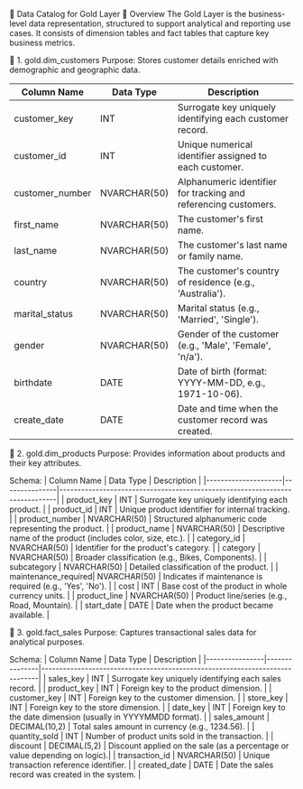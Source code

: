 📒 Data Catalog for Gold Layer
🔎 Overview
The Gold Layer is the business-level data representation, structured to support analytical and reporting use cases. It consists of dimension tables and fact tables that capture key business metrics.

📁 1. gold.dim_customers
Purpose:
Stores customer details enriched with demographic and geographic data.

| Column Name      | Data Type     | Description                                                                 |
|------------------|---------------|-----------------------------------------------------------------------------|
| customer_key     | INT           | Surrogate key uniquely identifying each customer record.                    |
| customer_id      | INT           | Unique numerical identifier assigned to each customer.                      |
| customer_number  | NVARCHAR(50)  | Alphanumeric identifier for tracking and referencing customers.             |
| first_name       | NVARCHAR(50)  | The customer's first name.                                                  |
| last_name        | NVARCHAR(50)  | The customer's last name or family name.                                    |
| country          | NVARCHAR(50)  | The customer's country of residence (e.g., 'Australia').                    |
| marital_status   | NVARCHAR(50)  | Marital status (e.g., 'Married', 'Single').                                 |
| gender           | NVARCHAR(50)  | Gender of the customer (e.g., 'Male', 'Female', 'n/a').                     |
| birthdate        | DATE          | Date of birth (format: YYYY-MM-DD, e.g., 1971-10-06).                        |
| create_date      | DATE          | Date and time when the customer record was created.                         |


📁 2. gold.dim_products
Purpose:
Provides information about products and their key attributes.

Schema:
| Column Name         | Data Type     | Description                                                                 |
|---------------------|---------------|-----------------------------------------------------------------------------|
| product_key         | INT           | Surrogate key uniquely identifying each product.                            |
| product_id          | INT           | Unique product identifier for internal tracking.                            |
| product_number      | NVARCHAR(50)  | Structured alphanumeric code representing the product.                      |
| product_name        | NVARCHAR(50)  | Descriptive name of the product (includes color, size, etc.).              |
| category_id         | NVARCHAR(50)  | Identifier for the product's category.                                      |
| category            | NVARCHAR(50)  | Broader classification (e.g., Bikes, Components).                          |
| subcategory         | NVARCHAR(50)  | Detailed classification of the product.                                     |
| maintenance_required| NVARCHAR(50)  | Indicates if maintenance is required (e.g., 'Yes', 'No').                   |
| cost                | INT           | Base cost of the product in whole currency units.                           |
| product_line        | NVARCHAR(50)  | Product line/series (e.g., Road, Mountain).                                 |
| start_date          | DATE          | Date when the product became available.                                     |

📁 3. gold.fact_sales
Purpose:
Captures transactional sales data for analytical purposes.

Schema:
| Column Name    | Data Type     | Description                                                                 |
|----------------|---------------|-----------------------------------------------------------------------------|
| sales_key      | INT           | Surrogate key uniquely identifying each sales record.                       |
| product_key    | INT           | Foreign key to the product dimension.                                       |
| customer_key   | INT           | Foreign key to the customer dimension.                                      |
| store_key      | INT           | Foreign key to the store dimension.                                         |
| date_key       | INT           | Foreign key to the date dimension (usually in YYYYMMDD format).            |
| sales_amount   | DECIMAL(10,2) | Total sales amount in currency (e.g., 1234.56).                             |
| quantity_sold  | INT           | Number of product units sold in the transaction.                            |
| discount       | DECIMAL(5,2)  | Discount applied on the sale (as a percentage or value depending on logic).|
| transaction_id | NVARCHAR(50)  | Unique transaction reference identifier.                                    |
| created_date   | DATE          | Date the sales record was created in the system.                            |
